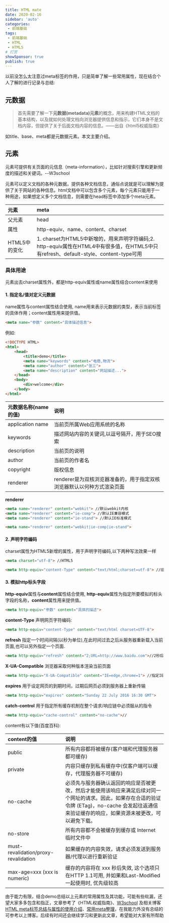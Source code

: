 ```yaml
---
title: HTML mate
date: 2020-02-16
sidebar: 'auto'
categories:
 - 前端基础
tags:
 - 前端基础
 - HTML
 - HTML5
# 打赏
showSponsor: true
publish: true
---
```

以前没怎么太注意过meta标签的作用，只是简单了解一些常用属性，现在结合个人了解的进行记录与总结:

## 元数据

>首先需要了解一下**元数据(metadata)元素**的概念，用来构建HTML文档的基本结构，以及就如何处理文档向浏览器提供信息和指示，它们本身不是文档内容，但提供了关于后面文档内容的信息。——出自《html5权威指南》

如title、base、meta都是元数据元素。本文主要介绍<meta>。

## <meta>元素

[<meta>](http://www.w3school.com.cn/tags/tag_meta.asp)  元素可提供有关页面的元信息（meta-information），比如针对搜索引擎和更新频度的描述和关键词。--W3school

<meta>元素可以定义文档的各种元数据，提供各种文档信息，通俗点说就是可以理解为提供了关于网站的各种信息。html文档中可以包含多个<meta>元素，每个<meta>元素只能用于一种用途，如果想定义多个文档信息，则需要在head标签中添加多个meta元素。

| 元素          | meta                                                                                                                                  |
| :------------ | :------------------------------------------------------------------------------------------------------------------------------------ |
| 父元素        | head                                                                                                                                  |
| 属性          | http-equiv、name、content、charset                                                                                                    |
| HTML5中的变化 | 1. charset为HTML5中新增的，用来声明字符编码;2. http-equiv属性在HTML4中有很多值，在HTML5中只有refresh、default-style、content-type可用 |

### <meta>具体用途

<meta>元素出去charset属性外，都是http-equiv属性或name属性结合content来使用

#### 1. 指定名/值对定义元数据

name属性与content属性结合使用, name用来表示元数据的类型，表示当前<meta>标签的具体作用；content属性用来提供值。

```html
<meta name="参数" content="具体描述信息">
```

例如:

```html
<!DOCTYPE HTML>
<html>
    <head>
        <title>demo</title>
        <meta name="keywords" content="电商,物流">
        <meta name="author" content="张三">
        <meta name="description" content="网站描述...">
    </head>
    <body>
        <div>welcome</div>
    </body>
</html>
```

| 元数据名称(name的值) | 说明                                                                   |
| :------------------- | :--------------------------------------------------------------------- |
| application name     | 当前页所属Web应用系统的名称                                            |
| keywords             | 描述网站内容的关键词,以逗号隔开，用于SEO搜索                           |
| description          | 当前页的说明                                                           |
| author               | 当前页的作者名                                                         |
| copyright            | 版权信息                                                               |
| renderer             | renderer是为双核浏览器准备的，用于指定双核浏览器默认以何种方式渲染页面 |

**renderer**

```html
<meta name="renderer" content="webkit"> //默认webkit内核
<meta name="renderer" content="ie-comp"> //默认IE兼容模式
<meta name="renderer" content="ie-stand"> //默认IE标准模式

<meta name="renderer" content="webkit|ie-comp|ie-stand">
```

#### 2. 声明字符编码

charset属性为HTML5新增的属性，用于声明字符编码,以下两种写法效果一样

```html
<meta charset="utf-8"> //HTML5
```

```html
<meta http-equiv="content-Type" content="text/html;charset=utf-8"> //旧的HTML
```

#### 3. 模拟http标头字段

**http-equiv**属性与**content**属性结合使用, **http-equiv**属性为指定所要模拟的标头字段的名称，**content**属性用来提供值。

```html
<meta http-equiv="参数" content="具体的描述">
```

**content-Type** 声明网页字符编码:

```html
<meta http-equiv="content-Type" content="text/html charset=UTF-8">
```

**refresh** 指定一个时间间隔(以秒为单位),在此时间过去之后从服务器重新载入当前页面,也可以另外指定一个页面.

```html
<meta http-equiv="refresh" content="2;URL=http://www.baidu.com">//2秒后在当前页跳转到百度
```

**X-UA-Compatible** 浏览器采取何种版本渲染当前页面

```html
<meta http-equiv="X-UA-Compatible" content="IE=edge,chrome=1"> //指定IE和Chrome使用最新版本渲染当前页面

```

**expires** 用于设定网页的到期时间，过期后网页必须到服务器上重新传输

```html
<meta http-equiv="expires" content="Sunday 22 July 2016 16:30 GMT">
```

**catch-control** 用于指定所有缓存机制在整个请求/响应链中必须服从的指令

```html
<meta http-equiv="cache-control" content="no-cache">//
```

content有以下值(百度百科):

| content的值                          | 说明                                                                                                                                                                                                   |
| :----------------------------------- | :----------------------------------------------------------------------------------------------------------------------------------------------------------------------------------------------------- |
| public                               | 所有内容都将被缓存(客户端和代理服务器都可缓存)                                                                                                                                                         |
| private                              | 内容只缓存到私有缓存中(仅客户端可以缓存，代理服务器不可缓存)                                                                                                                                           |
| no-cache                             | 必须先与服务器确认返回的响应是否被更改，然后才能使用该响应来满足后续对同一个网址的请求。因此，如果存在合适的验证令牌 (ETag)，no-cache 会发起往返通信来验证缓存的响应，如果资源未被更改，可以避免下载。 |
| no-store                             | 所有内容都不会被缓存到缓存或 Internet 临时文件中                                                                                                                                                       |
| must-revalidation/proxy-revalidation | 如果缓存的内容失效，请求必须发送到服务器/代理以进行重新验证                                                                                                                                            |
| max-age=xxx (xxx is numeric)         | 缓存的内容将在 xxx 秒后失效, 这个选项只在HTTP 1.1可用, 并如果和Last-Modified一起使用时, 优先级较高                                                                                                     |

由于能力有限，结合demo总结以上<meta>元素的常用属性及其功能，可能有些纰漏，还望大家多多包含和指正，文章参考了《HTML权威指南》、[W3school](http://www.w3school.com.cn/tags/tag_meta.asp) 及相关博客[HTML meta标签总结与属性的使用介绍](http://www.imooc.com/article/4475)、[常用meta整理](https://segmentfault.com/a/1190000002407912)，在我能力外没有总结的可参考以上博客。后续有时间还会继续学习和更新此文章，希望能对大家有所帮助
